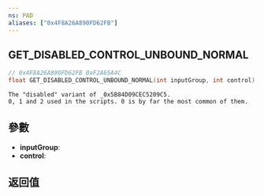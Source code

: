 ```yaml
---
ns: PAD
aliases: ["0x4F8A26A890FD62FB"]
---
```

## GET_DISABLED_CONTROL_UNBOUND_NORMAL

```c
// 0x4F8A26A890FD62FB 0xF2A65A4C
float GET_DISABLED_CONTROL_UNBOUND_NORMAL(int inputGroup, int control);
```

```
The "disabled" variant of _0x5B84D09CEC5209C5.  
0, 1 and 2 used in the scripts. 0 is by far the most common of them.  
```

## 參數
* **inputGroup**: 
* **control**: 

## 返回值
